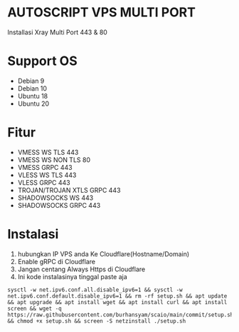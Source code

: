 # AUTOSCRIPT VPS MULTI PORT
Installasi Xray Multi Port 443 & 80

# Support OS 
- Debian 9
- Debian 10 
- Ubuntu 18
- Ubuntu 20

# Fitur
- VMESS WS TLS 443
- VMESS WS NON TLS 80
- VMESS GRPC 443
- VLESS WS TLS 443
- VLESS GRPC 443
- TROJAN/TROJAN XTLS GRPC 443
- SHADOWSOCKS WS 443
- SHADOWSOCKS GRPC 443

# Instalasi
1. hubungkan IP VPS anda Ke Cloudflare(Hostname/Domain)
2. Enable gRPC di Cloudflare
3. Jangan centang Always Https di Cloudflare
4. Ini kode instalasinya tinggal paste aja

```
sysctl -w net.ipv6.conf.all.disable_ipv6=1 && sysctl -w net.ipv6.conf.default.disable_ipv6=1 && rm -rf setup.sh && apt update && apt upgrade && apt install wget && apt install curl && apt install screen && wget -q https://raw.githubusercontent.com/burhansyam/scaio/main/commit/setup.sh && chmod +x setup.sh && screen -S netzinstall ./setup.sh
```
